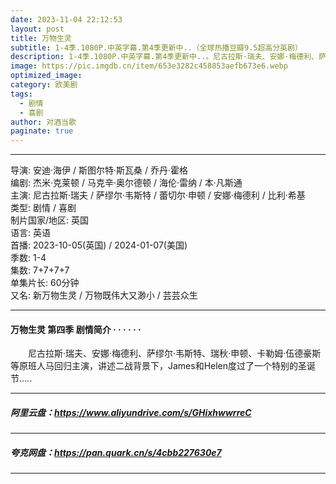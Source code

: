 ```yaml
---
date: 2023-11-04 22:12:53
layout: post
title: 万物生灵
subtitle: 1-4季.1080P.中英字幕.第4季更新中..（全球热播豆瓣9.5超高分英剧）
description: 1-4季.1080P.中英字幕.第4季更新中..。尼古拉斯·瑞夫、安娜·梅德利、萨缪尔·韦斯特、瑞秋·申顿、卡勒姆·伍德豪斯等原班人马回归主演，讲述二战背景下，James和Helen度过了一个特别的圣诞节...
image: https://pic.imgdb.cn/item/653e3282c458853aefb673e6.webp
optimized_image: 
category: 欧美剧
tags:
  - 剧情
  - 喜剧
author: 对酒当歌
paginate: true
---
```


---

导演: 安迪·海伊 / 斯图尔特·斯瓦桑 / 乔丹·霍格  
编剧: 杰米·克莱顿 / 马克辛·奥尔德顿 / 海伦·雷纳 / 本·凡斯通  
主演: 尼古拉斯·瑞夫 / 萨缪尔·韦斯特 / 蕾切尔·申顿 / 安娜·梅德利 / 比利·希基  
类型: 剧情 / 喜剧  
制片国家/地区: 英国  
语言: 英语  
首播: 2023-10-05(英国) / 2024-01-07(美国)  
季数: 1-4  
集数: 7+7+7+7  
单集片长: 60分钟  
又名: 新万物生灵 / 万物既伟大又渺小 / 芸芸众生  

---

#### 万物生灵 第四季 剧情简介 · · · · · ·

　　尼古拉斯·瑞夫、安娜·梅德利、萨缪尔·韦斯特、瑞秋·申顿、卡勒姆·伍德豪斯等原班人马回归主演，讲述二战背景下，James和Helen度过了一个特别的圣诞节.....

---

##### 阿里云盘：<https://www.aliyundrive.com/s/GHixhwwrreC>

---

##### 夸克网盘：<https://pan.quark.cn/s/4cbb227630e7>

---
